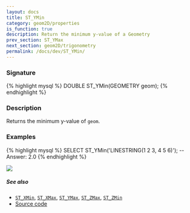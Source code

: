 ```yaml
---
layout: docs
title: ST_YMin
category: geom2D/properties
is_function: true
description: Return the minimum y-value of a Geometry
prev_section: ST_YMax
next_section: geom2D/trigonometry
permalink: /docs/dev/ST_YMin/
---
```


### Signature

{% highlight mysql %}
DOUBLE ST_YMin(GEOMETRY geom);
{% endhighlight %}

### Description

Returns the minimum y-value of `geom`.

### Examples

{% highlight mysql %}
SELECT ST_YMin('LINESTRING(1 2 3, 4 5 6)');
-- Answer:    2.0
{% endhighlight %}

<img class="displayed" src="../ST_YMin.png"/>

##### See also

* [`ST_XMin`](../ST_XMin), [`ST_XMax`](../ST_XMax), [`ST_YMax`](../ST_YMax), [`ST_ZMax`](../ST_ZMax), [`ST_ZMin`](../ST_ZMin)
* <a href="https://github.com/orbisgis/h2gis/blob/master/h2spatial-ext/src/main/java/org/h2gis/h2spatialext/function/spatial/properties/ST_YMin.java" target="_blank">Source code</a>
